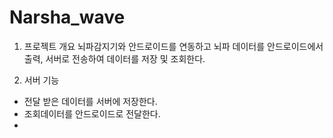 ﻿# Narsha_wave

1. 프로젝트 개요
 뇌파감지기와 안드로이드를 연동하고 뇌파 데이터를 안드로이드에서 출력, 서버로 전송하여 데이터를 저장 및 조회한다.
 
2. 서버 기능 
 - 전달 받은 데이터를 서버에 저장한다.
 - 조회데이터를 안드로이드로 전달한다.
 -
 
